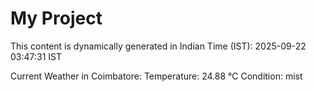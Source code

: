 # My Project

This content is dynamically generated in Indian Time (IST): 2025-09-22 03:47:31 IST


Current Weather in Coimbatore:
Temperature: 24.88 °C
Condition: mist
